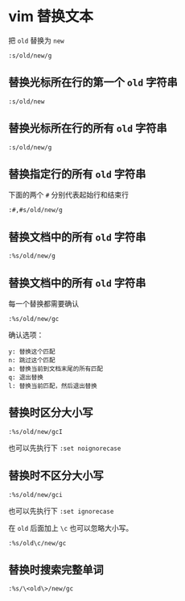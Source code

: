 # vim 替换文本

把 `old` 替换为 `new`

```
:s/old/new/g
```

## 替换光标所在行的第一个 `old` 字符串

```
:s/old/new
```

## 替换光标所在行的所有 `old` 字符串

```
:s/old/new/g
```

## 替换指定行的所有 `old` 字符串

下面的两个 `#` 分别代表起始行和结束行

```
:#,#s/old/new/g
```

## 替换文档中的所有 `old` 字符串

```
:%s/old/new/g
```

## 替换文档中的所有 `old` 字符串

每一个替换都需要确认

```
:%s/old/new/gc
```

确认选项：

```
y: 替换这个匹配
n: 跳过这个匹配
a: 替换当前到文档末尾的所有匹配
q: 退出替换
l: 替换当前匹配，然后退出替换
```

## 替换时区分大小写

```
:%s/old/new/gcI
```

也可以先执行下 `:set noignorecase`

## 替换时不区分大小写

```
:%s/old/new/gci
```

也可以先执行下 `:set ignorecase`

在 `old` 后面加上 `\c` 也可以忽略大小写。

```
:%s/old\c/new/gc
```

## 替换时搜索完整单词

```
:%s/\<old\>/new/gc
```

